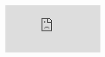 <iframe src="https://tryhackme.com/api/v2/badges/public-profile?userPublicId=3036415" style='border:none;'></iframe>

